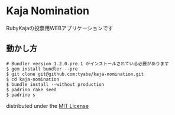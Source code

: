# Kaja Nomination

RubyKajaの投票用WEBアプリケーションです

## 動かし方
```
# Bundler version 1.2.0.pre.1 がインストールされている必要があります
$ gem install bundler --pre
$ git clone git@github.com:tyabe/kaja-nomination.git
$ cd kaja-nomination
$ bundle install --without production
$ padrino rake seed
$ padrino s
```

distributed under the [MIT License](http://tyabe.mit-license.org/)
